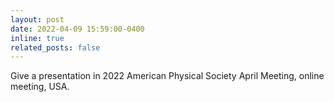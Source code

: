 ```yaml
---
layout: post
date: 2022-04-09 15:59:00-0400
inline: true
related_posts: false
---
```

Give a presentation in 2022 American Physical Society April Meeting, online meeting, USA.
